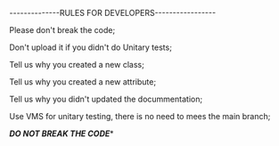 
--------------RULES FOR DEVELOPERS-----------------

Please don't break the code; 

Don't upload it if you didn't do Unitary tests;

Tell us why you created a new class;

Tell us why you created a new attribute;

Tell us why you didn't updated the docummentation;

Use VMS for unitary testing, there is no need to mees the main branch;


*************DO NOT BREAK THE CODE**************
